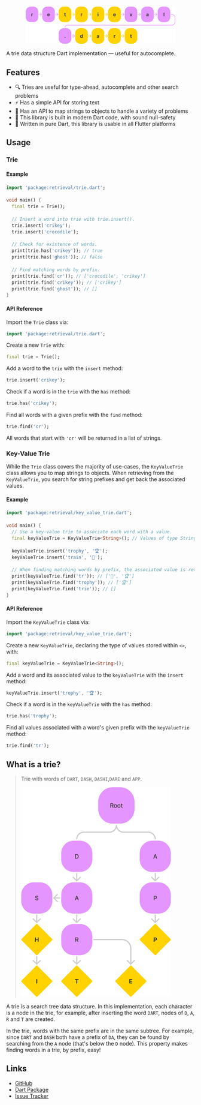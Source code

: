 <p align="center">
  <img src="https://github.com/rohanchandra/retrieval.dart/raw/master/docs/logo.png" alt="logo" width="400px"/>
</p>

A trie data structure Dart implementation — useful for autocomplete.

## Features

- 🔍 Tries are useful for type-ahead, autocomplete and other search problems
- ⚡ Has a simple API for storing text
- 🚀 Has an API to map strings to objects to handle a variety of problems
- 🎯 This library is built in modern Dart code, with sound null-safety
- 💙 Written in pure Dart, this library is usable in all Flutter platforms

## Usage

### Trie

#### Example

```dart
import 'package:retrieval/trie.dart';

void main() {
  final trie = Trie();

  // Insert a word into trie with trie.insert().
  trie.insert('crikey');
  trie.insert('crocodile');

  // Check for existence of words.
  print(trie.has('crikey')); // true
  print(trie.has('ghost')); // false

  // Find matching words by prefix.
  print(trie.find('cr')); // ['crocodile', 'crikey']
  print(trie.find('crikey')); // ['crikey']
  print(trie.find('ghost')); // []
}
```

#### API Reference

Import the `Trie` class via:

```dart
import 'package:retrieval/trie.dart';
```

Create a new `Trie` with:

```dart
final trie = Trie();
```

Add a word to the `trie` with the `insert` method:

```dart
trie.insert('crikey');
```

Check if a word is in the `trie` with the `has` method:

```dart
trie.has('crikey');
```

Find all words with a given prefix with the `find` method:

```dart
trie.find('cr');
```

All words that start with `'cr'` will be returned in a list of strings.

### Key-Value Trie

While the `Trie` class covers the majority of use-cases, the `KeyValueTrie` class allows you to map strings to objects. When retrieving from the `KeyValueTrie`, you search for string prefixes and get back the associated values.

#### Example

```dart
import 'package:retrieval/key_value_trie.dart';

void main() {
  // Use a key-value trie to associate each word with a value.
  final keyValueTrie = KeyValueTrie<String>(); // Values of type String.

  keyValueTrie.insert('trophy', '🏆');
  keyValueTrie.insert('train', '🚆');

  // When finding matching words by prefix, the associated value is returned.
  print(keyValueTrie.find('tr')); // ['🚆', '🏆']
  print(keyValueTrie.find('trophy')); // ['🏆']
  print(keyValueTrie.find('trie')); // []
}
```

#### API Reference

Import the `KeyValueTrie` class via:

```dart
import 'package:retrieval/key_value_trie.dart';
```

Create a new `KeyValueTrie`, declaring the type of values stored within `<>`, with:

```dart
final keyValueTrie = KeyValueTrie<String>();
```

Add a word and its associated value to the `keyValueTrie` with the `insert` method:

```dart
keyValueTrie.insert('trophy', '🏆');
```

Check if a word is in the `keyValueTrie` with the `has` method:

```dart
trie.has('trophy');
```

Find all values associated with a word's given prefix with the `keyValueTrie` method:

```dart
trie.find('tr');
```

## What is a trie?

> Trie with words of `DART`, `DASH`, `DASHI`,`DARE` and `APP`.
>
> <img src="https://github.com/rohanchandra/retrieval.dart/raw/master/docs/trie.png" alt="trie" width="400px"/>

A trie is a search tree data structure. In this implementation, each character is a node in the trie, for example, after inserting the word `DART`, nodes of `D`, `A`, `R` and `T` are created.

In the trie, words with the same prefix are in the same subtree. For example, since `DART` and `DASH` both have a prefix of `DA`, they can be found by searching from the `A` node (that's below the `D` node). This property makes finding words in a trie, by prefix, easy!

## Links

- [GitHub](https://github.com/rohanchandra/retrieval.dart)
- [Dart Package](https://pub.dev/packages/retrieval)
- [Issue Tracker](https://github.com/rohanchandra/retrieval.dart/issues)

